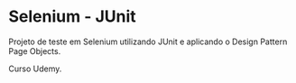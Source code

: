 # Selenium - JUnit

Projeto de teste em Selenium utilizando JUnit e aplicando o Design Pattern Page Objects.

Curso Udemy.

